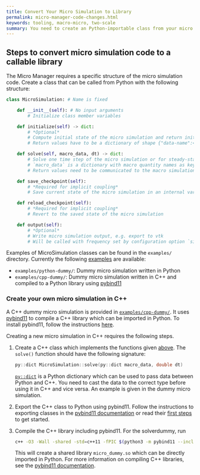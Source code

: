 ```yaml
---
title: Convert Your Micro Simulation to Library
permalink: micro-manager-code-changes.html
keywords: tooling, macro-micro, two-scale
summary: You need to create an Python-importable class from your micro simulation code.
---
```


## Steps to convert micro simulation code to a callable library

The Micro Manager requires a specific structure of the micro simulation code. Create a class that can be called from Python with the following structure:

```python
class MicroSimulation: # Name is fixed

    def __init__(self): # No input arguments
        # Initialize class member variables

    def initialize(self) -> dict:
        # *Optional*
        # Compute initial state of the micro simulation and return initial values.
        # Return values have to be a dictionary of shape {"data-name":<value>,...}

    def solve(self, macro_data, dt) -> dict:
        # Solve one time step of the micro simulation or for steady-state problems: solve until steady state is reached
        # `macro_data` is a dictionary with macro quantity names as keys and data as values
        # Return values need to be communicated to the macro simulation in a analogously shaped dictionary

    def save_checkpoint(self):
        # *Required for implicit coupling*
        # Save current state of the micro simulation in an internal variable

    def reload_checkpoint(self):
        # *Required for implicit coupling*
        # Revert to the saved state of the micro simulation

    def output(self):
        # *Optional*
        # Write micro simulation output, e.g. export to vtk
        # Will be called with frequency set by configuration option `simulation_params: micro_output_n`
```

Examples of MicroSimulation classes can be found in the `examples/` directory. Currently the following [examples](https://github.com/precice/micro-manager/tree/main/examples/) are available:

* `examples/python-dummy/`: Dummy micro simulation written in Python
* `examples/cpp-dummy/`: Dummy micro simulation written in C++ and compiled to a Python library using [pybind11](https://pybind11.readthedocs.io/en/stable/)

### Create your own micro simulation in C++

A C++ dummy micro simulation is provided in [`examples/cpp-dummy/`](github.com/precice/micro-manager/tree/main/examples/cpp-dummy).
It uses [pybind11](https://pybind11.readthedocs.io/en/stable/) to compile a C++ library which can be imported in Python. To install pybind11, follow the instructions [here](https://pybind11.readthedocs.io/en/stable/installing.html).

Creating a new micro simulation in C++ requires the following steps.

1. Create a C++ class which implements the functions given [above](#steps-to-convert-micro-simulation-code-to-a-callable-library).
The `solve()` function should have the following signature:

    ```cpp
    py::dict MicroSimulation::solve(py::dict macro_data, double dt)
    ```

    [`py::dict`](https://pybind11.readthedocs.io/en/stable/advanced/pycpp/object.html?#instantiating-compound-python-types-from-c) is a Python dictionary which can be used to pass data between Python and C++. You need to cast the data to the correct type before using it in C++ and vice versa. An example is given in the dummy micro simulation.
2. Export the C++ class to Python using pybind11. Follow the instructions to exporting classes in the [pybind11 documentation](https://pybind11.readthedocs.io/en/stable/classes.html) or read their [first steps](https://pybind11.readthedocs.io/en/stable/basics.html) to get started.
3. Compile the C++ library including pybind11. For the solverdummy, run

    ```bash
    c++ -O3 -Wall -shared -std=c++11 -fPIC $(python3 -m pybind11 --includes) micro_cpp_dummy.cpp -o micro_dummy$(python3-config --extension-suffix)
    ```

    This will create a shared library `micro_dummy.so` which can be directly imported in Python.
    For more information on compiling C++ libraries, see the [pybind11 documentation](https://pybind11.readthedocs.io/en/stable/compiling.html).
